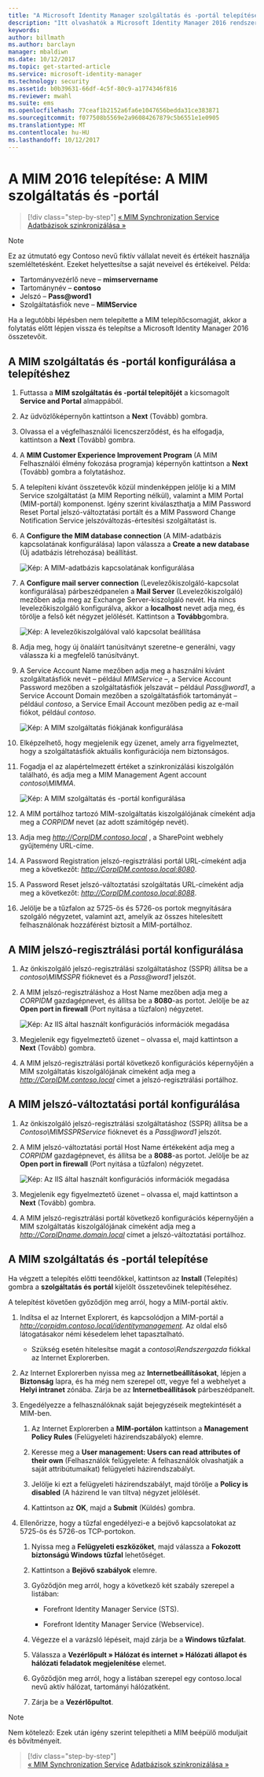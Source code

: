 ```yaml
---
title: "A Microsoft Identity Manager szolgáltatás és -portál telepítése | Microsoft Docs"
description: "Itt olvashatók a Microsoft Identity Manager 2016 rendszerhez tartozó MIM szolgáltatás és -portál telepítési és konfigurálási lépései."
keywords: 
author: billmath
ms.author: barclayn
manager: mbaldiwn
ms.date: 10/12/2017
ms.topic: get-started-article
ms.service: microsoft-identity-manager
ms.technology: security
ms.assetid: b0b39631-66df-4c5f-80c9-a1774346f816
ms.reviewer: mwahl
ms.suite: ems
ms.openlocfilehash: 77ceaf1b2152a6fa6e1047656bedda31ce383871
ms.sourcegitcommit: f077508b5569e2a96084267879c5b6551e1e0905
ms.translationtype: MT
ms.contentlocale: hu-HU
ms.lasthandoff: 10/12/2017
---
```

# <a name="install-mim-2016-mim-service-and-portal"></a>A MIM 2016 telepítése: A MIM szolgáltatás és -portál

>[!div class="step-by-step"]
[« MIM Synchronization Service](install-mim-sync.md)
[Adatbázisok szinkronizálása »](install-mim-sync-ad-service.md)

> [!NOTE]
> Ez az útmutató egy Contoso nevű fiktív vállalat neveit és értékeit használja szemléltetésként. Ezeket helyettesítse a saját neveivel és értékeivel. Példa:
> - Tartományvezérlő neve – **mimservername**
> - Tartománynév – **contoso**
> - Jelszó – **Pass@word1**
> - Szolgáltatásfiók neve – **MIMService**

Ha a legutóbbi lépésben nem telepítette a MIM telepítőcsomagját, akkor a folytatás előtt lépjen vissza és telepítse a Microsoft Identity Manager 2016 összetevőit.


## <a name="configure-mim-service-and-portal-for-installation"></a>A MIM szolgáltatás és -portál konfigurálása a telepítéshez

1. Futtassa a **MIM szolgáltatás és -portál telepítőjét** a kicsomagolt **Service and Portal** almappából.

2. Az üdvözlőképernyőn kattintson a **Next** (Tovább) gombra.

3. Olvassa el a végfelhasználói licencszerződést, és ha elfogadja, kattintson a **Next** (Tovább) gombra.

4. A **MIM Customer Experience Improvement Program** (A MIM Felhasználói élmény fokozása programja) képernyőn kattintson a **Next** (Tovább) gombra a folytatáshoz.

5. A telepíteni kívánt összetevők közül mindenképpen jelölje ki a MIM Service szolgáltatást (a MIM Reporting nélkül), valamint a MIM Portal (MIM-portál) komponenst. Igény szerint kiválaszthatja a MIM Password Reset Portal jelszó-változtatási portált és a MIM Password Change Notification Service jelszóváltozás-értesítési szolgáltatást is.

6. A **Configure the MIM database connection** (A MIM-adatbázis kapcsolatának konfigurálása) lapon válassza a **Create a new database** (Új adatbázis létrehozása) beállítást.

    ![Kép: A MIM-adatbázis kapcsolatának konfigurálása](media/MIM-Install10.png)

7. A **Configure mail server connection** (Levelezőkiszolgáló-kapcsolat konfigurálása) párbeszédpanelen a **Mail Server** (Levelezőkiszolgáló) mezőben adja meg az Exchange Server-kiszolgáló nevét. Ha nincs levelezőkiszolgáló konfigurálva, akkor a **localhost** nevet adja meg, és törölje a felső két négyzet jelölését. Kattintson a **Tovább**gombra.

    ![Kép: A levelezőkiszolgálóval való kapcsolat beállítása](media/MIM-Install11.png)

8. Adja meg, hogy új önaláírt tanúsítványt szeretne-e generálni, vagy válassza ki a megfelelő tanúsítványt.

9. A Service Account Name mezőben adja meg a használni kívánt szolgáltatásfiók nevét – például *MIMService* –, a Service Account Password mezőben a szolgáltatásfiók jelszavát – például *Pass@word1*, a Service Account Domain mezőben a szolgáltatásfiók tartományát – például *contoso*, a Service Email Account mezőben pedig az e-mail fiókot, például *contoso*.

    ![Kép: A MIM szolgáltatás fiókjának konfigurálása](media/MIM-Install12.png)

10. Elképzelhető, hogy megjelenik egy üzenet, amely arra figyelmeztet, hogy a szolgáltatásfiók aktuális konfigurációja nem biztonságos.

11. Fogadja el az alapértelmezett értéket a szinkronizálási kiszolgálón található, és adja meg a MIM Management Agent account *contoso\MIMMA*.

    ![Kép: A MIM szolgáltatás és -portál konfigurálása](media/MIM-Install13.png)

12. A MIM portálhoz tartozó MIM-szolgáltatás kiszolgálójának címeként adja meg a *CORPIDM* nevet (az adott számítógép nevét).

13. Adja meg *http://CorpIDM.contoso.local* , a SharePoint webhely gyűjtemény URL-címe.

14. A Password Registration jelszó-regisztrálási portál URL-címeként adja meg a következőt: *http://CorpIDM.contoso.local:8080*.

15. A Password Reset jelszó-változtatási szolgáltatás URL-címeként adja meg a következőt: *http://CorpIDM.contoso.local:8088*.

16. Jelölje be a tűzfalon az 5725-ös és 5726-os portok megnyitására szolgáló négyzetet, valamint azt, amelyik az összes hitelesített felhasználónak hozzáférést biztosít a MIM-portálhoz.

## <a name="configure-mim-password-registration-portal"></a>A MIM jelszó-regisztrálási portál konfigurálása

1.  Az önkiszolgáló jelszó-regisztrálási szolgáltatáshoz (SSPR) állítsa be a *contoso\MIMSSPR* fióknevet és a *Pass@word1* jelszót.

2.  A MIM jelszó-regisztráláshoz a Host Name mezőben adja meg a *CORPIDM* gazdagépnevet, és állítsa be a **8080**-as portot. Jelölje be az **Open port in firewall** (Port nyitása a tűzfalon) négyzetet.

    ![Kép: Az IIS által használt konfigurációs információk megadása](media/MIM-Install14.png)

3.  Megjelenik egy figyelmeztető üzenet – olvassa el, majd kattintson a **Next** (Tovább) gombra.

4. A MIM jelszó-regisztrálási portál következő konfigurációs képernyőjén a MIM szolgáltatás kiszolgálójának címeként adja meg a *http://CorpIDM.contoso.local* címet a jelszó-regisztrálási portálhoz.

## <a name="configure-mim-password-reset-portal"></a>A MIM jelszó-változtatási portál konfigurálása

1.  Az önkiszolgáló jelszó-regisztrálási szolgáltatáshoz (SSPR) állítsa be a *Contoso\MIMSSPRService* fióknevet és a *Pass@word1* jelszót.

2.  A MIM jelszó-változtatási portál Host Name értékeként adja meg a *CORPIDM* gazdagépnevet, és állítsa be a **8088**-as portot. Jelölje be az **Open port in firewall** (Port nyitása a tűzfalon) négyzetet.

    ![Kép: Az IIS által használt konfigurációs információk megadása](media/MIM-Install15.png)

3.  Megjelenik egy figyelmeztető üzenet – olvassa el, majd kattintson a **Next** (Tovább) gombra.

4. A MIM jelszó-regisztrálási portál következő konfigurációs képernyőjén a MIM szolgáltatás kiszolgálójának címeként adja meg a *http://CorpIDname.domain.local* címet a jelszó-változtatási portálhoz.

## <a name="install-mim-service-and-portal"></a>A MIM szolgáltatás és -portál telepítése

Ha végzett a telepítés előtti teendőkkel, kattintson az **Install** (Telepítés) gombra a **szolgáltatás és portál** kijelölt összetevőinek telepítéséhez.

A telepítést követően győződjön meg arról, hogy a MIM-portál aktív.

1. Indítsa el az Internet Explorert, és kapcsolódjon a MIM-portál a *http://corpidm.contoso.local/identitymanagement*. Az oldal első látogatásakor némi késedelem lehet tapasztalható.

    - Szükség esetén hitelesítse magát a *contoso\Rendszergazda* fiókkal az Internet Explorerben.

2. Az Internet Explorerben nyissa meg az **Internetbeállításokat**, lépjen a **Biztonság** lapra, és ha még nem szerepel ott, vegye fel a webhelyet a **Helyi intranet** zónába.  Zárja be az **Internetbeállítások** párbeszédpanelt.

3. Engedélyezze a felhasználóknak saját bejegyzéseik megtekintését a MIM-ben.

    1.  Az Internet Explorerben a **MIM-portálon** kattintson a **Management Policy Rules** (Felügyeleti házirendszabályok) elemre.

    2.  Keresse meg a **User management: Users can read attributes of their own** (Felhasználók felügyelete: A felhasználók olvashatják a saját attribútumaikat) felügyeleti házirendszabályt.

    3.  Jelölje ki ezt a felügyeleti házirendszabályt, majd törölje a **Policy is disabled** (A házirend le van tiltva) négyzet jelölését.

    4.  Kattintson az **OK**, majd a **Submit** (Küldés) gombra.

4.  Ellenőrizze, hogy a tűzfal engedélyezi-e a bejövő kapcsolatokat az 5725-ös és 5726-os TCP-portokon.

    1.  Nyissa meg a **Felügyeleti eszközöket**, majd válassza a **Fokozott biztonságú Windows tűzfal** lehetőséget.

    2.  Kattintson a **Bejövő szabályok** elemre.

    3.  Győződjön meg arról, hogy a következő két szabály szerepel a listában:

        -   Forefront Identity Manager Service (STS).

        -   Forefront Identity Manager Service (Webservice).

    4.  Végezze el a varázsló lépéseit, majd zárja be a **Windows tűzfalat**.

    5.  Válassza a **Vezérlőpult » Hálózat és internet » Hálózati állapot és hálózati feladatok megjelenítése** elemet.

    6.  Győződjön meg arról, hogy a listában szerepel egy contoso.local nevű aktív hálózat, tartományi hálózatként.

    7.  Zárja be a **Vezérlőpultot**.

> [!NOTE]
> Nem kötelező: Ezek után igény szerint telepítheti a MIM beépülő moduljait és bővítményeit.

>[!div class="step-by-step"]  
[« MIM Synchronization Service](install-mim-sync.md)
[Adatbázisok szinkronizálása »](install-mim-sync-ad-service.md)

